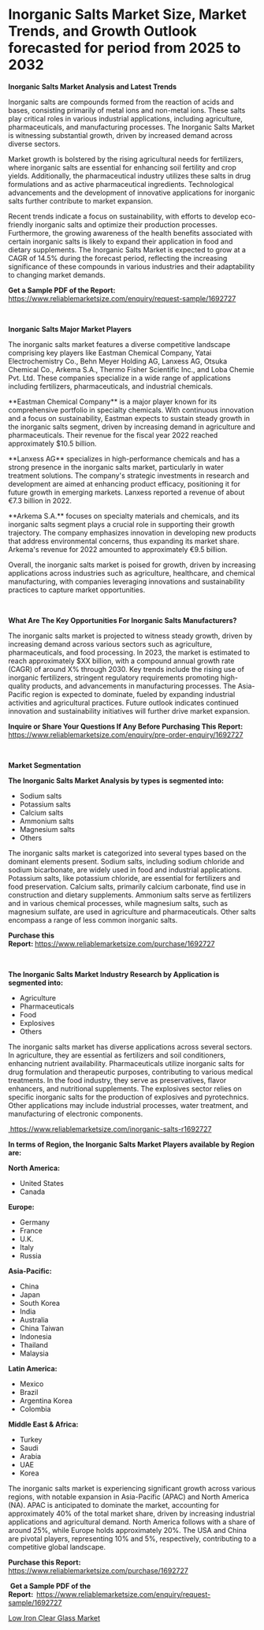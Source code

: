 <p><h1>Inorganic Salts Market Size, Market Trends, and Growth Outlook forecasted for period from 2025 to 2032</h1></p><p><strong>Inorganic Salts Market Analysis and Latest Trends</strong></p>
<p><p>Inorganic salts are compounds formed from the reaction of acids and bases, consisting primarily of metal ions and non-metal ions. These salts play critical roles in various industrial applications, including agriculture, pharmaceuticals, and manufacturing processes. The Inorganic Salts Market is witnessing substantial growth, driven by increased demand across diverse sectors.</p><p>Market growth is bolstered by the rising agricultural needs for fertilizers, where inorganic salts are essential for enhancing soil fertility and crop yields. Additionally, the pharmaceutical industry utilizes these salts in drug formulations and as active pharmaceutical ingredients. Technological advancements and the development of innovative applications for inorganic salts further contribute to market expansion.</p><p>Recent trends indicate a focus on sustainability, with efforts to develop eco-friendly inorganic salts and optimize their production processes. Furthermore, the growing awareness of the health benefits associated with certain inorganic salts is likely to expand their application in food and dietary supplements. The Inorganic Salts Market is expected to grow at a CAGR of 14.5% during the forecast period, reflecting the increasing significance of these compounds in various industries and their adaptability to changing market demands.</p></p>
<p><strong>Get a Sample PDF of the Report:&nbsp;</strong> <a href="https://www.reliablemarketsize.com/enquiry/request-sample/1692727?utm_campaign=2744&utm_medium=2&utm_source=Github&utm_content=ia&utm_term=31032025&utm_id=inorganic-salts">https://www.reliablemarketsize.com/enquiry/request-sample/1692727</a></p>
<p>&nbsp;</p>
<p><strong>Inorganic Salts Major Market Players</strong></p>
<p><p>The inorganic salts market features a diverse competitive landscape comprising key players like Eastman Chemical Company, Yatai Electrochemistry Co., Behn Meyer Holding AG, Lanxess AG, Otsuka Chemical Co., Arkema S.A., Thermo Fisher Scientific Inc., and Loba Chemie Pvt. Ltd. These companies specialize in a wide range of applications including fertilizers, pharmaceuticals, and industrial chemicals.</p><p>**Eastman Chemical Company** is a major player known for its comprehensive portfolio in specialty chemicals. With continuous innovation and a focus on sustainability, Eastman expects to sustain steady growth in the inorganic salts segment, driven by increasing demand in agriculture and pharmaceuticals. Their revenue for the fiscal year 2022 reached approximately $10.5 billion.</p><p>**Lanxess AG** specializes in high-performance chemicals and has a strong presence in the inorganic salts market, particularly in water treatment solutions. The company's strategic investments in research and development are aimed at enhancing product efficacy, positioning it for future growth in emerging markets. Lanxess reported a revenue of about €7.3 billion in 2022.</p><p>**Arkema S.A.** focuses on specialty materials and chemicals, and its inorganic salts segment plays a crucial role in supporting their growth trajectory. The company emphasizes innovation in developing new products that address environmental concerns, thus expanding its market share. Arkema's revenue for 2022 amounted to approximately €9.5 billion.</p><p>Overall, the inorganic salts market is poised for growth, driven by increasing applications across industries such as agriculture, healthcare, and chemical manufacturing, with companies leveraging innovations and sustainability practices to capture market opportunities.</p></p>
<p>&nbsp;</p>
<p><strong>What Are The Key Opportunities For Inorganic Salts Manufacturers?</strong></p>
<p><p>The inorganic salts market is projected to witness steady growth, driven by increasing demand across various sectors such as agriculture, pharmaceuticals, and food processing. In 2023, the market is estimated to reach approximately $XX billion, with a compound annual growth rate (CAGR) of around X% through 2030. Key trends include the rising use of inorganic fertilizers, stringent regulatory requirements promoting high-quality products, and advancements in manufacturing processes. The Asia-Pacific region is expected to dominate, fueled by expanding industrial activities and agricultural practices. Future outlook indicates continued innovation and sustainability initiatives will further drive market expansion.</p></p>
<p><strong>Inquire or Share Your Questions If Any Before Purchasing This Report:</strong> <a href="https://www.reliablemarketsize.com/enquiry/pre-order-enquiry/1692727?utm_campaign=2744&utm_medium=2&utm_source=Github&utm_content=ia&utm_term=31032025&utm_id=inorganic-salts">https://www.reliablemarketsize.com/enquiry/pre-order-enquiry/1692727</a></p>
<p>&nbsp;</p>
<p><strong>Market Segmentation</strong></p>
<p><strong>The Inorganic Salts Market Analysis by types is segmented into:</strong></p>
<p><ul><li>Sodium salts</li><li>Potassium salts</li><li>Calcium salts</li><li>Ammonium salts</li><li>Magnesium salts</li><li>Others</li></ul></p>
<p><p>The inorganic salts market is categorized into several types based on the dominant elements present. Sodium salts, including sodium chloride and sodium bicarbonate, are widely used in food and industrial applications. Potassium salts, like potassium chloride, are essential for fertilizers and food preservation. Calcium salts, primarily calcium carbonate, find use in construction and dietary supplements. Ammonium salts serve as fertilizers and in various chemical processes, while magnesium salts, such as magnesium sulfate, are used in agriculture and pharmaceuticals. Other salts encompass a range of less common inorganic salts.</p></p>
<p><strong>Purchase this Report:&nbsp;</strong><a href="https://www.reliablemarketsize.com/purchase/1692727?utm_campaign=2744&utm_medium=2&utm_source=Github&utm_content=ia&utm_term=31032025&utm_id=inorganic-salts">https://www.reliablemarketsize.com/purchase/1692727</a></p>
<p>&nbsp;</p>
<p><strong>The Inorganic Salts Market Industry Research by Application is segmented into:</strong></p>
<p><ul><li>Agriculture</li><li>Pharmaceuticals</li><li>Food</li><li>Explosives</li><li>Others</li></ul></p>
<p><p>The inorganic salts market has diverse applications across several sectors. In agriculture, they are essential as fertilizers and soil conditioners, enhancing nutrient availability. Pharmaceuticals utilize inorganic salts for drug formulation and therapeutic purposes, contributing to various medical treatments. In the food industry, they serve as preservatives, flavor enhancers, and nutritional supplements. The explosives sector relies on specific inorganic salts for the production of explosives and pyrotechnics. Other applications may include industrial processes, water treatment, and manufacturing of electronic components.</p></p>
<p><a href="https://www.reliablemarketsize.com/inorganic-salts-r1692727?utm_campaign=2744&utm_medium=2&utm_source=Github&utm_content=ia&utm_term=31032025&utm_id=inorganic-salts">&nbsp;https://www.reliablemarketsize.com/inorganic-salts-r1692727</a></p>
<p><strong>In terms of Region, the Inorganic Salts Market Players available by Region are:</strong></p>
<p>
    <p> <strong> North America: </strong>
        <ul>
            <li>United States</li>
            <li>Canada</li>
        </ul>
        </p> 
    <p> <strong> Europe: </strong>
        <ul>
            <li>Germany</li>
            <li>France</li>
            <li>U.K.</li>
            <li>Italy</li>
            <li>Russia</li>
        </ul>
        </p> 
    <p> <strong> Asia-Pacific: </strong>
        <ul>
            <li>China</li>
            <li>Japan</li>
            <li>South Korea</li>
            <li>India</li>
            <li>Australia</li>
            <li>China Taiwan</li>
            <li>Indonesia</li>
            <li>Thailand</li>
            <li>Malaysia</li>
        </ul>
        </p> 
    <p> <strong> Latin America: </strong>
        <ul>
            <li>Mexico</li>
            <li>Brazil</li>
            <li>Argentina Korea</li>
            <li>Colombia</li>
        </ul>
        </p> 
    <p> <strong> Middle East & Africa: </strong>
        <ul>
            <li>Turkey</li>
            <li>Saudi</li>
            <li>Arabia</li>
            <li>UAE</li>
            <li>Korea</li>
        </ul>
    </p>
    </p>
<p><p>The inorganic salts market is experiencing significant growth across various regions, with notable expansion in Asia-Pacific (APAC) and North America (NA). APAC is anticipated to dominate the market, accounting for approximately 40% of the total market share, driven by increasing industrial applications and agricultural demand. North America follows with a share of around 25%, while Europe holds approximately 20%. The USA and China are pivotal players, representing 10% and 5%, respectively, contributing to a competitive global landscape.</p></p>
<p><strong>Purchase this Report: </strong><a href="https://www.reliablemarketsize.com/purchase/1692727?utm_campaign=2744&utm_medium=2&utm_source=Github&utm_content=ia&utm_term=31032025&utm_id=inorganic-salts">https://www.reliablemarketsize.com/purchase/1692727</a></p>
<p>&nbsp;<strong>Get a Sample PDF of the Report:&nbsp;&nbsp;</strong><a href="https://www.reliablemarketsize.com/enquiry/request-sample/1692727?utm_campaign=2744&utm_medium=2&utm_source=Github&utm_content=ia&utm_term=31032025&utm_id=inorganic-salts">https://www.reliablemarketsize.com/enquiry/request-sample/1692727</a></p>
<p><strong></strong></p>
<p><p><a href="https://github.com/carendesrochers299/Market-Research-Report-List-1/blob/main/low-iron-clear-glass-market.md?utm_campaign=2744&utm_medium=2&utm_source=Github&utm_content=ia&utm_term=31032025&utm_id=inorganic-salts">Low Iron Clear Glass Market</a></p></p>